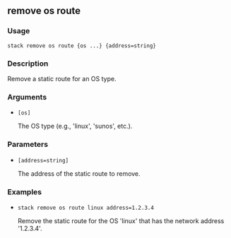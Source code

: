 ## remove os route

### Usage

`stack remove os route {os ...} {address=string}`

### Description

Remove a static route for an OS type.

### Arguments

* `[os]`

   The OS type (e.g., 'linux', 'sunos', etc.).


### Parameters
* `[address=string]`

   The address of the static route to remove.

### Examples

* `stack remove os route linux address=1.2.3.4`

   Remove the static route for the OS 'linux' that has the
	network address '1.2.3.4'.




